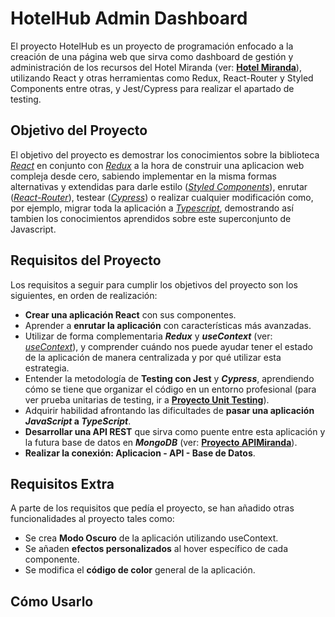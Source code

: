 # HotelHub Admin Dashboard

El proyecto HotelHub es un proyecto de programación enfocado a la creación de una página web que sirva como dashboard de gestión y administración de los recursos del Hotel Miranda (ver: [**Hotel Miranda**](https://github.com/MarcoNobody1/HotelMiranda)), utilizando React y otras herramientas como Redux, React-Router y Styled Components entre otras, y Jest/Cypress para realizar el apartado de testing.

## Objetivo del Proyecto

El objetivo del proyecto es demostrar los conocimientos sobre la biblioteca [*React*](https://es.react.dev/) en conjunto con [*Redux*](https://es.redux.js.org/) a la hora de construir una aplicacion web compleja desde cero, sabiendo implementar en la misma formas alternativas y extendidas para darle estilo ([*Styled Components*](https://styled-components.com/)), enrutar ([*React-Router*](https://reactrouter.com/en/main)), testear ([*Cypress*](https://www.cypress.io/)) o realizar cualquier modificación como, por ejemplo, migrar toda la aplicación a [*Typescript*](https://www.typescriptlang.org/), demostrando así tambien los conocimientos aprendidos sobre este superconjunto de Javascript.

## Requisitos del Proyecto

Los requisitos a seguir para cumplir los objetivos del proyecto son los siguientes, en orden de realización:

* **Crear una aplicación React** con sus componentes.
* Aprender a **enrutar la aplicación** con características más avanzadas.
* Utilizar de forma complementaria ***Redux*** y ***useContext*** (ver: [*useContext*](https://es.react.dev/reference/react/useContext)), y comprender cuándo nos puede ayudar tener el estado de la aplicación de manera centralizada y por qué utilizar esta estrategia.
* Entender la metodología de **Testing con Jest** y ***Cypress***, aprendiendo cómo se tiene que organizar el código en un entorno profesional (para ver prueba unitarias de testing, ir a  [**Proyecto Unit Testing**](https://github.com/MarcoNobody1/Unit-Testing-Sprint-IV)).
* Adquirir habilidad afrontando las dificultades de **pasar una aplicación ***JavaScript*** a ***TypeScript*****.
* **Desarrollar una API REST** que sirva como puente entre esta aplicación y la futura base de datos en ***MongoDB*** (ver: [**Proyecto APIMiranda**](https://github.com/MarcoNobody1/APIMiranda)).
* **Realizar la conexión: Aplicacion - API - Base de Datos**.

## Requisitos Extra

A parte de los requisitos que pedía el proyecto, se han añadido otras funcionalidades al proyecto tales como:

* Se crea **Modo Oscuro** de la aplicación utilizando useContext.
* Se añaden **efectos personalizados** al hover específico de cada componente.
* Se modifica el **código de color** general de la aplicación.


## Cómo Usarlo
